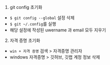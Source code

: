 1. git config 초기화
  - `$ git config --global` 설정 삭제
  - `$ git ~/.config`를 실행
  - 해당 설정에 작성된 uwername 과 email 모두 지우기

2. 자격 증명 초기화
  - `win + 자격 증명` 검색 > 자격증명 관리자
  - windows 자격증명 > 깃허브, 깃랩 계정 정보 삭제
  